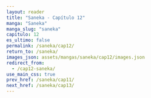 ```yaml
---
layout: reader
title: "Saneka - Capítulo 12"
manga: "Saneka"
manga_slug: "saneka"
capitulo: 12
es_ultimo: false
permalink: /saneka/cap12/
return_to: /saneka/
images_json: assets/mangas/saneka/cap12/images.json
redirect_from:
  - /cap12-saneka/
use_main_css: true
prev_href: /saneka/cap11/
next_href: /saneka/cap13/
---
```

